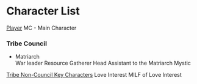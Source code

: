 # Character List
<u>Player</u>
MC - Main Character

<h3>Tribe Council</h3>
<p><ul>
  <li>Matriarch</li>
War leader
Resource Gatherer Head
Assistant to the Matriarch
Mystic
</ul></p>

<u>Tribe Non-Council Key Characters</u>
Love Interest
MILF of Love Interest
